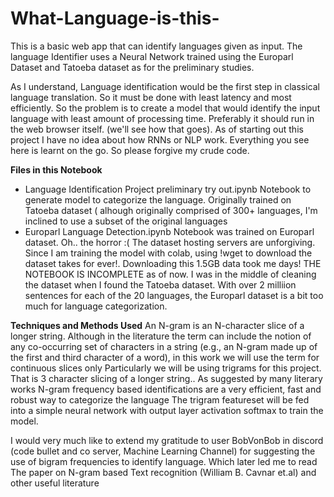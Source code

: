 # What-Language-is-this-
This is a basic web app that can identify languages given as input. The language Identifier uses a Neural Network trained using the Europarl Dataset and Tatoeba dataset as for the preliminary studies. 

As I understand, Language identification would be the first step in classical language translation. So it must be done with least latency and most efficiently. So the problem is to create a model that would identify the input language with least amount of processing time. Preferably it should run in the web browser itself. (we'll see how that goes). As of starting out this project I have no idea about how RNNs or NLP work. Everything you see here is learnt on the go. So please forgive my crude code.

**Files in this Notebook**
* Language Identification Project preliminary try out.ipynb
    Notebook to generate model to categorize the language. Originally trained on Tatoeba dataset ( alhough originally comprised of 300+ languages, I'm inclined to use a subset of the original languages
* Europarl Language Detection.ipynb
  Notebook was trained on Europarl dataset. Oh.. the horror :( The dataset hosting servers are unforgiving. Since I am training the model with colab, using !wget to download the dataset takes for ever!. Downloading this 1.5GB data took me days! THE NOTEBOOK IS INCOMPLETE as of now. I was in the middle of cleaning the dataset when I found the Tatoeba dataset. With over 2 milliion sentences for each of the 20 languages, the Europarl dataset is a bit too much for language categorization.

**Techniques and Methods Used**
An N-gram is an N-character slice of a longer string. Although in the literature the term can include the notion of any co-occurring set of
characters in a string (e.g., an N-gram made up of the first and third character of a word), in this work we will use the term for continuous slices only
Particularly we will be using trigrams for this project. That is 3 character slicing of a longer string.. As suggested by many literary works N-gram frequency based identifications are a very efficient, fast and robust way to categorize the language
The trigram featureset will be fed into a simple neural network with output layer activation softmax to train the model. 


I would very much like to extend my gratitude to user BobVonBob in discord (code bullet and co server, Machine Learning Channel) for suggesting the use of bigram frequencies to identify language. Which later led me to read The paper on N-gram based Text recognition (William B. Cavnar et.al) and other useful literature
